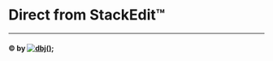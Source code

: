 
# Direct from StackEdit&trade;


---------------------------------------------------------------------  
#### &copy; by [![dbj();](http://dbj.org/media/blue/dbj2_blue_50x50.png)](http://www.dbj.org "dbj")
